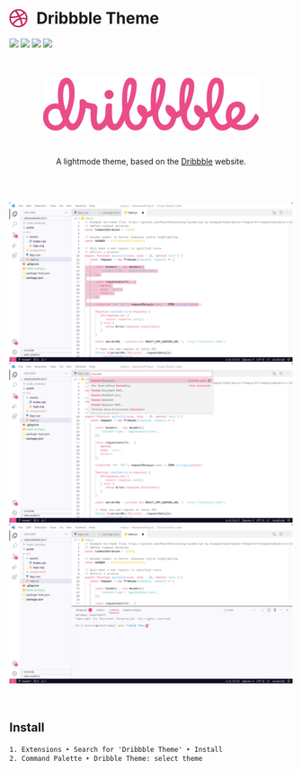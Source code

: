 <h1 style="display:flex;align-items:center;gap:1rem;">
    <img src="./images/icon.png" />
    Dribbble Theme
</h1>
<img src="https://img.shields.io/visual-studio-marketplace/d/marvinsernee.dribbble-theme?style=for-the-badge" />
<img src="https://img.shields.io/visual-studio-marketplace/stars/marvinsernee.dribbble-theme?style=for-the-badge" />
<img src="https://img.shields.io/visual-studio-marketplace/release-date/marvinsernee.dribbble-theme?style=for-the-badge" />
<img src="https://img.shields.io/github/license/MarvinMichel/dribbble-theme?style=for-the-badge" />
<br />
<br />
<br />
<br />
<div style="display:flex;flex-direction:column;gap:2rem;align-items:center;">
    <img src="./images/logo.png" />
    <p>A lightmode theme, based on the <a href="https://dribbble.com/">Dribbble</a> website.</p>
</div>
<br />
<br />
<br />
<img src="./images/preview_1.jpeg" />
<img src="./images/preview_2.jpeg" />
<img src="./images/preview_3.jpeg" />
<br />
<br />
<br />
<h2>Install</h2>

```
1. Extensions ‣ Search for 'Dribbble Theme' ‣ Install
2. Command Palette ‣ Dribble Theme: select theme
```